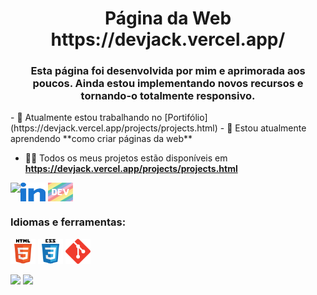 <h1 align="center">Página da Web https://devjack.vercel.app/</h1>
<h3 align="center">Esta página foi desenvolvida por mim e aprimorada aos poucos. Ainda estou implementando novos recursos e tornando-o totalmente responsivo.</h3>
- 🔭 Atualmente estou trabalhando no [Portifólio](https://devjack.vercel.app/projects/projects.html)
- 🌱 Estou atualmente aprendendo **como criar páginas da web**


- 👨‍💻 Todos os meus projetos estão disponíveis em **https://devjack.vercel.app/projects/projects.html**

<div> <a href="https ://www.linkedin.com/in/https://www.linkedin.com/in/jackson-lorran-bb4454205/" target="_blank"><img src="https://img.shields.io /badge/LinkedIn-0077B5?style=for-the-badge&logo=linkedin&logoColor=white"

<p align="left">
<a href="https://linkedin.com/in/https://www.linkedin.com/in/jackson-lorran-bb4454205/" target="blank"><img align="center" src="https://raw.githubusercontent.com/teamedwardforever/Readme-Generator/71f25dd8b98329b168142a6b782a107b75eab178/svg/Social/linked-in-alt.svg" alt="https://www.linkedin.com /in/jackson-lorran-bb4454205/" height="30" width="40" /></a> <a href="https://dev.to/https://www.linkedin.com/in /jackson-lorran-bb4454205/" target="blank"><img align="center" src="https://raw.githubusercontent.com/teamedwardforever/Readme-Generator/71f25dd8b98329b168142a6b782a107b75eab178/svg/Social/devto.svg" alt="https://www.linkedin.com/in/jackson-lorran-bb4454205/" height="30" width="40" /></a> </p>

<h3 align="left">Idiomas e ferramentas:</h3>
<p align ="esquerda">
<img src="https://raw.githubusercontent.com/teamedwardforever/Readme-Generator/71f25dd8b98329b168142a6b782a107b75eab178/svg/Skills/Frontend/html5-original-wordmark.svg" alt="HTML" width="40" height=" 40"/>
<img src="https://raw.githubusercontent.com/teamedwardforever/Readme-Generator/71f25dd8b98329b168142a6b782a107b75eab178/svg/Skills/Frontend/css3-original-wordmark.svg" alt="Css" width="40" height=" 40"/>
<img src="https://raw.githubusercontent.com/teamedwardforever/Readme-Generator/71f25dd8b98329b168142a6b782a107b75eab178/svg/Skills/Other/git-scm-icon.svg" alt="Git" width="40" height=" 40"/>
</p>

<img src="https://user-images.githubusercontent.com/73097560/115834477-dbab4500-a447-11eb-908a-139a6edaec5c.gif"> <img src="https://user-images .githubusercontent.com/73097560/115834477-dbab4500-a447-11eb-908a-139a6edaec5c.gif">
